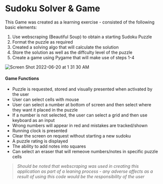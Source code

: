 # Sudoku Solver & Game

This Game was created as a learning exercise - consisted of the following basic elements:
  1) Use webscraping (Beautiful Soup) to obtain a starting Sudoku Puzzle
  2) Format the puzzle as required
  3) Created a solving algo that will calculate the solution
  4) Store the solution as well as the diffculty level of the puzzle
  5) Create a game using Pygame that will make use of steps 1-4


![Screen Shot 2022-06-20 at 1 31 30 AM](https://user-images.githubusercontent.com/81199296/174531646-713143ed-5f39-41a1-94e3-6c3775427c86.png)


#### Game Functions
  - Puzzle is requested, stored and visually presented when activated by the user
  - User can select cells with mouse
  - User can select a number at bottom of screen and then select where they want it placed in the puzzle
  - If a number is not selected, the user can select a grid and then use keyboard as an input
  - Wrong numbers will appear in red and mistakes are tracked/shown
  - Running clock is presented
  - Clear the screen on request without starting a new sudoku
  - A puzzle rating is displayed
  - The ability to add notes into squares
  - Can select an eraser that will remeove numbers/notes in specific puzzle cells


> *Should be noted that webscraping was used in creating this application as part of a leaning process - any adverse affects 
as a result of using this code would be the responsibility of the user*
